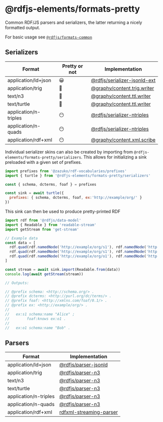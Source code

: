 # @rdfjs-elements/formats-pretty

Common RDF/JS parsers and serializers, the latter returning a nicely formatted output.

For basic usage see [`@rdfjs/formats-common`](https://npm.im/@rdfjs/formats-common)

## Serializers

| Format | Pretty or not | Implementation |
| -- | -- | -- |
| application/ld+json | 😀 | [@rdfjs/serializer-jsonld-ext](https://npm.im/@rdfjs/serializer-jsonld-ext) |
| application/trig | 🤩 | [@graphy/content.trig.writer](https://npm.im/@graphy/content.trig.writer) | 
| text/n3 | 🤩 | [@graphy/content.ttl.writer](https://npm.im/@graphy/content.ttl.writer) | 
| text/turtle | 🤩 | [@graphy/content.ttl.writer](https://npm.im/@graphy/content.ttl.writer) | 
| application/n-triples | 😶 | [@rdfjs/serializer-ntriples](https://npm.im/@rdfjs/serializer-ntriples) | 
| application/n-quads | 😶 | [@rdfjs/serializer-ntriples](https://npm.im/@rdfjs/serializer-ntriples) | 
| application/rdf+xml | 😶 | [@graphy/content.xml.scribe](https://npm.im/@graphy/content.xml.scribe) |

Individual serializer skins can also be created by importing from `@rdfjs-elements/formats-pretty/serializers`. This 
allows for initializing a sink preloaded with a given set of prefixes.

```js
import prefixes from '@zazuko/rdf-vocabularies/prefixes'
import { turtle } from '@rdfjs-elements/formats-pretty/serializers'

const { schema, dcterms, foaf } = prefixes

const sink = await turtle({
  prefixes: { schema, dcterms, foaf, ex:'http://example/org/' }
})
```

This sink can then be used to produce pretty-printed RDF

```js
import rdf from '@rdfjs/data-model'
import { Readable } from 'readable-stream'
import getStream from 'get-stream'

// Example data
const data = [
  rdf.quad(rdf.namedNode('http://example/org/s1'), rdf.namedNode('http://schema.org/name'), rdf.literal('Alice')),
  rdf.quad(rdf.namedNode('http://example/org/s1'), rdf.namedNode('http://xmlns.com/foaf/0.1/knows'), rdf.namedNode('http://example/org/o1')),
  rdf.quad(rdf.namedNode('http://example/org/o1'), rdf.namedNode('http://schema.org/name'), rdf.literal('Bob'))
]

const stream = await sink.import(Readable.from(data))
console.log(await getStream(stream))

// Outputs:

// @prefix schema: <http://schema.org/> .
// @prefix dcterms: <http://purl.org/dc/terms/> .
// @prefix foaf: <http://xmlns.com/foaf/0.1/> .
// @prefix ex: <http://example/org/> .
//
//   ex:s1 schema:name "Alice" ;
//        foaf:knows ex:o1 .
//
//   ex:o1 schema:name "Bob" .

```

## Parsers

| Format | Implementation |
| -- | -- |
| application/ld+json | [@rdfjs/parser-jsonld](https://npm.im/@rdfjs/parser-jsonld) |
| application/trig | [@rdfjs/parser-n3](https://npm.im/@rdfjs/parser-n3) | 
| text/n3 | [@rdfjs/parser-n3](https://npm.im/@rdfjs/parser-n3) | 
| text/turtle | [@rdfjs/parser-n3](https://npm.im/@rdfjs/parser-n3) | 
| application/n-triples | [@rdfjs/parser-n3](https://npm.im/@rdfjs/parser-n3) | 
| application/n-quads | [@rdfjs/parser-n3](https://npm.im/@rdfjs/parser-n3) | 
| application/rdf+xml | [rdfxml-streaming-parser](https://npm.im/rdfxml-streaming-parser) |
